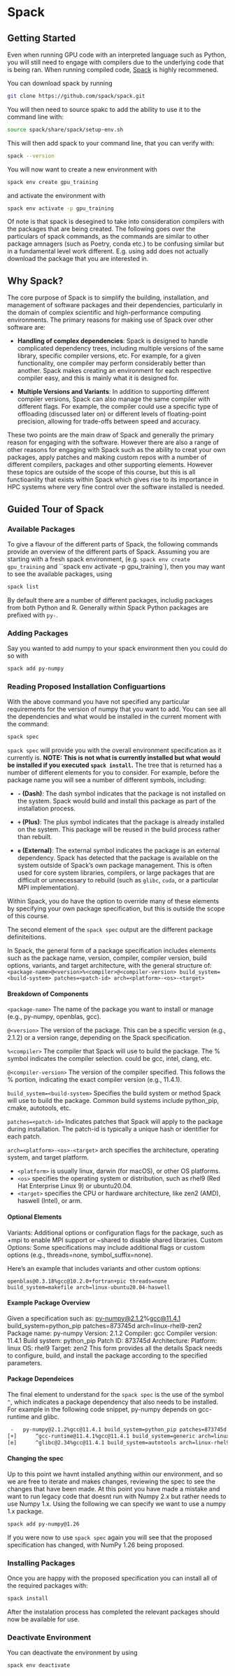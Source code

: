 
# Spack 

## Getting Started 

Even when running GPU code with an interpreted language such as Python, you will still  need to engage with compilers due to the underlying code that is being ran. When running compiled code, [Spack](https://spack.io/) is highly recommened. 

You can download spack by running 

``` bash
git clone https://github.com/spack/spack.git
```

You will then need to source spakc to add the ability to use it to the command line with:

``` bash
source spack/share/spack/setup-env.sh
```

This will then add spack to your command line, that you can verify with:

``` bash
spack --version
```

You will now want to create a new environment with

``` bash
spack env create gpu_training
```

and activate the environment with 

``` bash
spack env activate -p gpu_training
```

Of note is that spack is desegined to take into consideration compilers with the packages that are being created. The following goes over the particulars of spack commands, as the commands are similar to other package amnagers (such as Poetry, conda etc.) to be confusing similar but in a fundamental level work different. E.g. using add does not actually download the package that you are interested in.

## Why Spack?

The core purpose of Spack is to simplify the building, installation, and management of software packages and their dependencies, particularly in the domain of complex scientific and high-performance computing environments. The primary reasons for making use of Spack over other software are:

- **Handling of complex dependencies**: Spack is designed to handle complicated dependency trees, including multiple versions of the same library, specific compiler versions, etc. For example, for a given functionality, one compiler may perform considerably better than another. Spack makes creating an environment for each respective compiler easy, and this is mainly what it is designed for.

- **Multiple Versions and Variants**: In addition to supporting different compiler versions, Spack can also manage the same compiler with different flags. For example, the compiler could use a specific type of offloading (discussed later on) or different levels of floating-point precision, allowing for trade-offs between speed and accuracy.


These two points are the main draw of Spack and generally the primary reason for engaging with the software. However there are also a range of other reasons for engaging with Spack such as the ability to creat your own packages, apply patches and making custom repos with a number of different compilers, packages and other supporting elements. However these topics are outside of the scope of this course, but this is all functioanlity that exists within Spack which gives rise to its importance in HPC systems where very fine control over the software installed is needed. 

## Guided Tour of Spack

### Available Packages

To give a flavour of the different parts of Spack, the following commands provide an overview of the different parts of Spack. Assuming you are starting with a fresh spack environment, (e.g. `spack env create gpu_training` and ``spack env activate -p gpu_training`), then you may want to see the available packages, using 

``` bash
spack list
```

By default there are a number of different packages, includig packages from both Python and R. Generally within Spack Python packages are prefixed with `py-`. 

### Adding Packages 

Say you wanted to add numpy to your spack environment then you could do so with 

``` bash
spack add py-numpy
```

### Reading Proposed Installation Configuartions 

With the above command you have not specified any particular requirements for the version of numpy that you want to add. You can see all the dependencies and what would be installed in the current moment with the command:

``` bash
spack spec
```

`spack spec` will provide you with the overall environment specification as it currently is. **NOTE: This is not what is currently installed but what would be installed if you executed `spack install`.** The tree that is returned has a number of different elements for you to consider. For example, before the package name you will see a number of different symbols, including:

- **`-` (Dash)**: The dash symbol indicates that the package is not installed on the system. Spack would build and install this package as part of the installation process.

- **`+` (Plus)**: The plus symbol indicates that the package is already installed on the system. This package will be reused in the build process rather than rebuilt.

- **`e` (External)**: The external symbol indicates the package is an external dependency. Spack has detected that the package is available on the system outside of Spack’s own package management. This is often used for core system libraries, compilers, or large packages that are difficult or unnecessary to rebuild (such as `glibc`, `cuda`, or a particular MPI implementation).

Within Spack, you do have the option to override many of these elements by specifying your own package specification, but this is outside the scope of this course.

The second element of the `spack spec` output are the different package definiteitions. 

In Spack, the general form of a package specification includes elements such as the package name, version, compiler, compiler version, build options, variants, and target architecture, with the general structure of: 
`<package-name>@<version>%<compiler>@<compiler-version> build_system=<build-system> patches=<patch-id> arch=<platform>-<os>-<target>`

#### Breakdown of Components

`<package-name>`
The name of the package you want to install or manage (e.g., py-numpy, openblas, gcc).

`@<version>`
The version of the package. This can be a specific version (e.g., 2.1.2) or a version range, depending on the Spack specification.


`%<compiler>`
The compiler that Spack will use to build the package. The % symbol indicates the compiler selection. <compiler> could be gcc, intel, clang, etc.

`@<compiler-version>`
The version of the compiler specified. This follows the %<compiler> portion, indicating the exact compiler version (e.g., 11.4.1).

`build_system=<build-system>`
Specifies the build system or method Spack will use to build the package. Common build systems include python_pip, cmake, autotools, etc.

`patches=<patch-id>`
Indicates patches that Spack will apply to the package during installation. The patch-id is typically a unique hash or identifier for each patch.

`arch=<platform>-<os>-<target>`
arch specifies the architecture, operating system, and target platform.
- `<platform>` is usually linux, darwin (for macOS), or other OS platforms.
- `<os>` specifies the operating system or distribution, such as rhel9 (Red Hat Enterprise Linux 9) or ubuntu20.04.
- `<target>` specifies the CPU or hardware architecture, like zen2 (AMD), haswell (Intel), or arm.

#### Optional Elements
Variants: Additional options or configuration flags for the package, such as +mpi to enable MPI support or ~shared to disable shared libraries.
Custom Options: Some specifications may include additional flags or custom options (e.g., threads=none, symbol_suffix=none).

Here’s an example that includes variants and other custom options:

`openblas@0.3.18%gcc@10.2.0+fortran+pic threads=none build_system=makefile arch=linux-ubuntu20.04-haswell`


#### Example Package Overview
Given a specification such as:
py-numpy@2.1.2%gcc@11.4.1 build_system=python_pip patches=873745d arch=linux-rhel9-zen2
Package name: py-numpy
Version: 2.1.2
Compiler: gcc
Compiler version: 11.4.1
Build system: python_pip
Patch ID: 873745d
Architecture:
Platform: linux
OS: rhel9
Target: zen2
This form provides all the details Spack needs to configure, build, and install the package according to the specified parameters.


#### Package Dependeices 
The final element to understand for the `spack spec` is the use of the symbol `^`, which indicates a package dependency that also needs to be installed. For example in the following code snippet, py-numpy depends on gcc-runtime and glibc. 

``` bash
 -   py-numpy@2.1.2%gcc@11.4.1 build_system=python_pip patches=873745d arch=linux-rhel9-zen2
[+]      ^gcc-runtime@11.4.1%gcc@11.4.1 build_system=generic arch=linux-rhel9-zen2
[e]      ^glibc@2.34%gcc@11.4.1 build_system=autotools arch=linux-rhel9-zen2
```

#### Changing the spec

Up to this point we havnt installed anything within our environment, and so we are free to iterate and makes changes, reviewing the spec to see the changes that have been made. At this point you have made a mistake and want to run legacy code that doesnt run with Numpy 2.x but rather needs to use Numpy 1.x. Using the following we can specify we want to use a numpy 1.x package. 

``` bash
spack add py-numpy@1.26
```

If you were now to use `spack spec` again you will see that the proposed specification has changed, with NumPy 1.26 being proposed. 

### Installing Packages

Once you are happy with the proposed specification you can install all of the required packages with:

``` bash
spack install
```

After the instalation process has completed the relevant packages should now be available for use. 


### Deactivate Environment 

You can deactivate the environment by using 

``` bash
spack env deactivate
```



